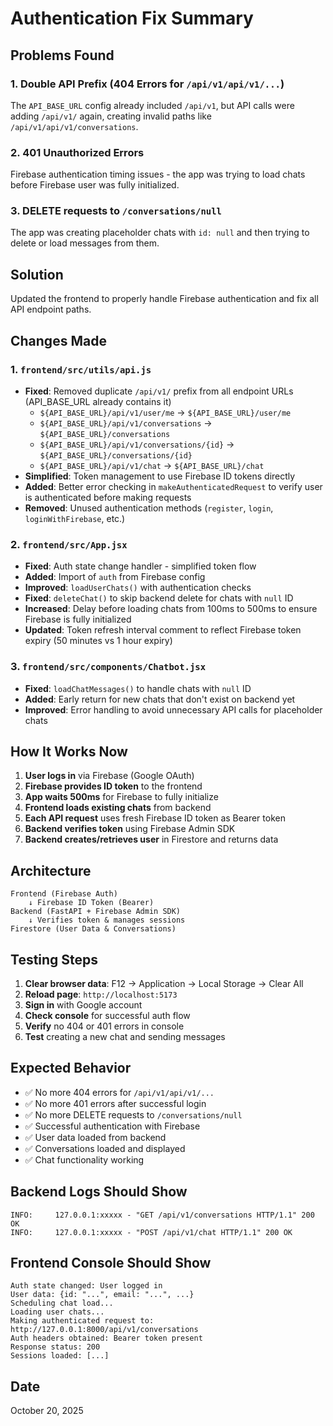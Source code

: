 # Authentication Fix Summary

## Problems Found

### 1. **Double API Prefix (404 Errors for `/api/v1/api/v1/...`)**
The `API_BASE_URL` config already included `/api/v1`, but API calls were adding `/api/v1/` again, creating invalid paths like `/api/v1/api/v1/conversations`.

### 2. **401 Unauthorized Errors**
Firebase authentication timing issues - the app was trying to load chats before Firebase user was fully initialized.

### 3. **DELETE requests to `/conversations/null`**
The app was creating placeholder chats with `id: null` and then trying to delete or load messages from them.

## Solution
Updated the frontend to properly handle Firebase authentication and fix all API endpoint paths.

## Changes Made

### 1. `frontend/src/utils/api.js`
- **Fixed**: Removed duplicate `/api/v1/` prefix from all endpoint URLs (API_BASE_URL already contains it)
  - `${API_BASE_URL}/api/v1/user/me` → `${API_BASE_URL}/user/me`
  - `${API_BASE_URL}/api/v1/conversations` → `${API_BASE_URL}/conversations`
  - `${API_BASE_URL}/api/v1/conversations/{id}` → `${API_BASE_URL}/conversations/{id}`
  - `${API_BASE_URL}/api/v1/chat` → `${API_BASE_URL}/chat`
- **Simplified**: Token management to use Firebase ID tokens directly
- **Added**: Better error checking in `makeAuthenticatedRequest` to verify user is authenticated before making requests
- **Removed**: Unused authentication methods (`register`, `login`, `loginWithFirebase`, etc.)

### 2. `frontend/src/App.jsx`
- **Fixed**: Auth state change handler - simplified token flow
- **Added**: Import of `auth` from Firebase config
- **Improved**: `loadUserChats()` with authentication checks
- **Fixed**: `deleteChat()` to skip backend delete for chats with `null` ID
- **Increased**: Delay before loading chats from 100ms to 500ms to ensure Firebase is fully initialized
- **Updated**: Token refresh interval comment to reflect Firebase token expiry (50 minutes vs 1 hour expiry)

### 3. `frontend/src/components/Chatbot.jsx`
- **Fixed**: `loadChatMessages()` to handle chats with `null` ID
- **Added**: Early return for new chats that don't exist on backend yet
- **Improved**: Error handling to avoid unnecessary API calls for placeholder chats

## How It Works Now

1. **User logs in** via Firebase (Google OAuth)
2. **Firebase provides ID token** to the frontend
3. **App waits 500ms** for Firebase to fully initialize
4. **Frontend loads existing chats** from backend
5. **Each API request** uses fresh Firebase ID token as Bearer token
6. **Backend verifies token** using Firebase Admin SDK
7. **Backend creates/retrieves user** in Firestore and returns data

## Architecture

```
Frontend (Firebase Auth)
    ↓ Firebase ID Token (Bearer)
Backend (FastAPI + Firebase Admin SDK)
    ↓ Verifies token & manages sessions
Firestore (User Data & Conversations)
```

## Testing Steps
1. **Clear browser data**: F12 → Application → Local Storage → Clear All
2. **Reload page**: `http://localhost:5173`
3. **Sign in** with Google account
4. **Check console** for successful auth flow
5. **Verify** no 404 or 401 errors in console
6. **Test** creating a new chat and sending messages

## Expected Behavior
- ✅ No more 404 errors for `/api/v1/api/v1/...`
- ✅ No more 401 errors after successful login
- ✅ No more DELETE requests to `/conversations/null`
- ✅ Successful authentication with Firebase
- ✅ User data loaded from backend
- ✅ Conversations loaded and displayed
- ✅ Chat functionality working

## Backend Logs Should Show
```
INFO:     127.0.0.1:xxxxx - "GET /api/v1/conversations HTTP/1.1" 200 OK
INFO:     127.0.0.1:xxxxx - "POST /api/v1/chat HTTP/1.1" 200 OK
```

## Frontend Console Should Show
```
Auth state changed: User logged in
User data: {id: "...", email: "...", ...}
Scheduling chat load...
Loading user chats...
Making authenticated request to: http://127.0.0.1:8000/api/v1/conversations
Auth headers obtained: Bearer token present
Response status: 200
Sessions loaded: [...]
```

## Date
October 20, 2025
